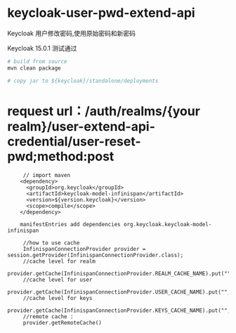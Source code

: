 # keycloak-user-pwd-extend-api

Keycloak 用户修改密码,使用原始密码和新密码

Keycloak 15.0.1 测试通过

```bash
# build from source
mvn clean package

# copy jar to ${keycloak}/standalone/deployments
```

# request url：/auth/realms/{your realm}/user-extend-api-credential/user-reset-pwd;method:post


```
     // import maven 
    <dependency>
      <groupId>org.keycloak</groupId>
      <artifactId>keycloak-model-infinispan</artifactId>
      <version>${version.keycloak}</version>
      <scope>compile</scope>
    </dependency>
    
    manifestEntries add dependencies org.keycloak.keycloak-model-infinispan
    
     //how to use cache
     InfinispanConnectionProvider provider = session.getProvider(InfinispanConnectionProvider.class);
     //cache level for realm 
     provider.getCache(InfinispanConnectionProvider.REALM_CACHE_NAME).put("","");
     //cache level for user
     provider.getCache(InfinispanConnectionProvider.USER_CACHE_NAME).put("","");
     //cache level for keys
     provider.getCache(InfinispanConnectionProvider.KEYS_CACHE_NAME).put("","");
     //remote cache : 
     provider.getRemoteCache()
```